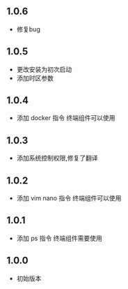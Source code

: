 <!-- https://developers.home-assistant.io/docs/add-ons/presentation#keeping-a-changelog -->

## 1.0.6

- 修复bug

## 1.0.5

- 更改安装为初次启动
- 添加时区参数

## 1.0.4

- 添加 docker 指令 终端组件可以使用

## 1.0.3

- 添加系统控制权限,修复了翻译

## 1.0.2

- 添加 vim nano 指令 终端组件可以使用

## 1.0.1

- 添加 ps 指令 终端组件需要使用

## 1.0.0

- 初始版本
